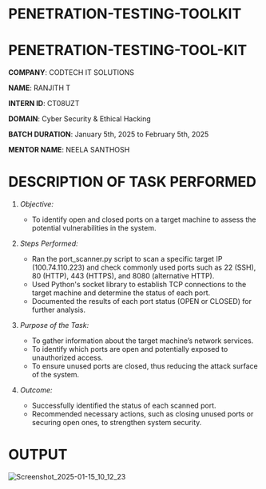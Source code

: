 # PENETRATION-TESTING-TOOLKIT
# PENETRATION-TESTING-TOOL-KIT

**COMPANY**: CODTECH IT SOLUTIONS

**NAME**: RANJITH T

**INTERN ID**: CT08UZT

**DOMAIN**: Cyber Security & Ethical Hacking

**BATCH DURATION**: January 5th, 2025 to February 5th, 2025

**MENTOR NAME**: NEELA SANTHOSH

# DESCRIPTION OF TASK PERFORMED
1. *Objective:*
   - To identify open and closed ports on a target machine to assess the potential vulnerabilities in the system.

2. *Steps Performed:*
   - Ran the port_scanner.py script to scan a specific target IP (100.74.110.223) and check commonly used ports such as 22 (SSH), 80 (HTTP), 
     443 (HTTPS), and 8080 (alternative HTTP).
   - Used Python's socket library to establish TCP connections to the target machine and determine the status of each port.
   - Documented the results of each port status (OPEN or CLOSED) for further analysis.

3. *Purpose of the Task:*
   - To gather information about the target machine’s network services.
   - To identify which ports are open and potentially exposed to unauthorized access.
   - To ensure unused ports are closed, thus reducing the attack surface of the system.

4. *Outcome:*
   - Successfully identified the status of each scanned port.
   - Recommended necessary actions, such as closing unused ports or securing open ones, to strengthen system security.

# OUTPUT

![Screenshot_2025-01-15_10_12_23](https://github.com/user-attachments/assets/5ae4cd1b-bad0-4963-80bc-6e98fd88255b)
